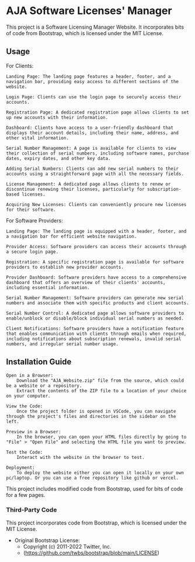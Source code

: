 # AJA Software Licenses' Manager

This project is a Software Licensing Manager Website. It incorporates bits of code from Bootstrap, which is licensed under the MIT License.

## Usage

For Clients:

    Landing Page: The landing page features a header, footer, and a navigation bar, providing easy access to different sections of the website.

    Login Page: Clients can use the login page to securely access their accounts.

    Registration Page: A dedicated registration page allows clients to set up new accounts with their information.

    Dashboard: Clients have access to a user-friendly dashboard that displays their account details, including their name, address, and other vital information.

    Serial Number Management: A page is available for clients to view their collection of serial numbers, including software names, purchase dates, expiry dates, and other key data.

    Adding Serial Numbers: Clients can add new serial numbers to their accounts using a straightforward page with all the necessary fields.

    License Management: A dedicated page allows clients to renew or discontinue renewing their licenses, particularly for subscription-based licenses.

    Acquiring New Licenses: Clients can conveniently procure new licenses for their software.

For Software Providers:

    Landing Page: The landing page is equipped with a header, footer, and a navigation bar for efficient website navigation.

    Provider Access: Software providers can access their accounts through a secure login page.

    Registration: A specific registration page is available for software providers to establish new provider accounts.

    Provider Dashboard: Software providers have access to a comprehensive dashboard that offers an overview of their clients' accounts, including essential information.

    Serial Number Management: Software providers can generate new serial numbers and associate them with specific products and client accounts.

    Serial Number Control: A dedicated page allows software providers to enable/unblock or disable/block individual serial numbers as needed.

    Client Notifications: Software providers have a notification feature that enables communication with clients through emails when required, including notifications about subscription renewals, invalid serial numbers, and irregular serial number usage.

## Installation Guide
    Open in a Browser:
        Download the "AJA_Website.zip" file from the source, which could be a website or a repository.
        Extract the contents of the ZIP file to a location of your choice on your computer.

    View the Code:
        Once the project folder is opened in VSCode, you can navigate through the project's files and directories in the sidebar on the left.
      
    Preview in a Browser:
        In the browser, you can open your HTML files directly by going to "File" > "Open File" and selecting the HTML file you want to preview.

    Test the Code:
        Interact with the website in the browser to test.

    Deployment:
        To deploy the website either you can open it locally on your own pc/laptop. Or you can use a free repository like github or vercel.

This project includes modified code from Bootstrap, used for bits of code for a few pages.


### Third-Party Code

This project incorporates code from Bootstrap, which is licensed under the MIT License.

- Original Bootstrap License:
  - Copyright (c) 2011-2022 Twitter, Inc.
  - (https://github.com/twbs/bootstrap/blob/main/LICENSE)

